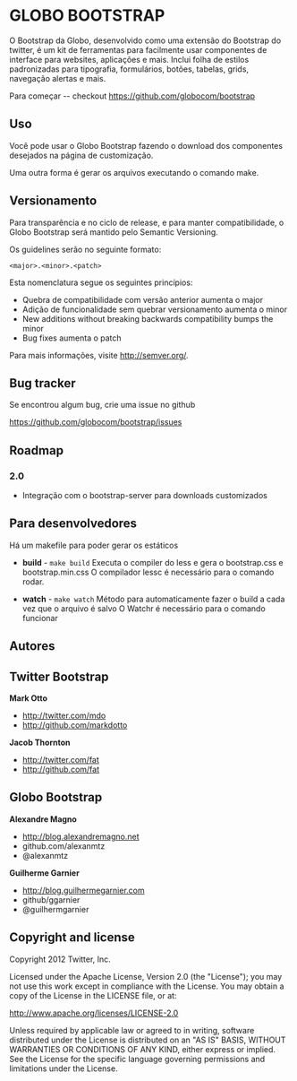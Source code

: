 GLOBO BOOTSTRAP
=================

O Bootstrap da Globo, desenvolvido como uma extensão do Bootstrap do twitter, é um kit de ferramentas para facilmente usar componentes de interface para websites, aplicações e mais. Inclui folha de estilos padronizadas para tipografia, formulários, botões, tabelas, grids, navegação alertas e mais.

Para começar -- checkout https://github.com/globocom/bootstrap


Uso
-----

Você pode usar o Globo Bootstrap fazendo o download dos componentes desejados na página de customização.

Uma outra forma é gerar os arquivos executando o comando make.


Versionamento
--------------

Para transparência e no ciclo de release, e para manter compatibilidade, o Globo Bootstrap será mantido pelo Semantic Versioning.

Os guidelines serão no seguinte formato:

`<major>.<minor>.<patch>`

Esta nomenclatura segue os seguintes princípios:

* Quebra de compatibilidade com versão anterior aumenta o major
* Adição de funcionalidade sem quebrar versionamento aumenta o minor
* New additions without breaking backwards compatibility bumps the minor
* Bug fixes aumenta o patch

Para mais informações, visite http://semver.org/.


Bug tracker
-----------

Se encontrou algum bug, crie uma issue no github

https://github.com/globocom/bootstrap/issues


Roadmap
---------------

### 2.0
* Integração com o bootstrap-server para downloads customizados

Para desenvolvedores
----------------------

Há um makefile para poder gerar os estáticos

+ **build** - `make build`
Executa o compiler do less e gera o bootstrap.css e bootstrap.min.css
O compilador lessc é necessário para o comando rodar.

+ **watch** - `make watch`
Método para automaticamente fazer o build a cada vez que o arquivo é salvo
O Watchr é necessário para o comando funcionar


Autores
-------

## Twitter Bootstrap

**Mark Otto**

+ http://twitter.com/mdo
+ http://github.com/markdotto

**Jacob Thornton**

+ http://twitter.com/fat
+ http://github.com/fat

## Globo Bootstrap

**Alexandre Magno**

+ http://blog.alexandremagno.net
+ github.com/alexanmtz
+ @alexanmtz

**Guilherme Garnier**

+ http://blog.guilhermegarnier.com
+ github/ggarnier
+ @guilhermgarnier

Copyright and license
---------------------

Copyright 2012 Twitter, Inc.

Licensed under the Apache License, Version 2.0 (the "License");
you may not use this work except in compliance with the License.
You may obtain a copy of the License in the LICENSE file, or at:

   http://www.apache.org/licenses/LICENSE-2.0

Unless required by applicable law or agreed to in writing, software
distributed under the License is distributed on an "AS IS" BASIS,
WITHOUT WARRANTIES OR CONDITIONS OF ANY KIND, either express or implied.
See the License for the specific language governing permissions and
limitations under the License.
